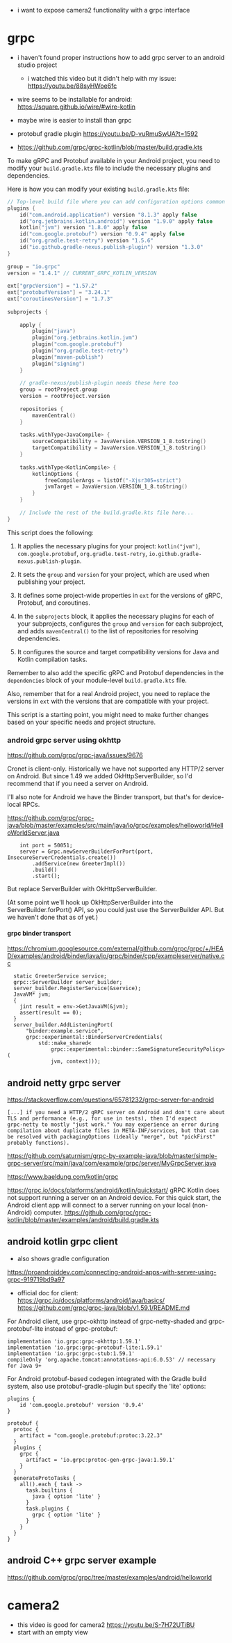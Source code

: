 - i want to expose camera2 functionality with a grpc interface

# grpc
- i haven't found proper instructions how to add grpc server to an
  android studio project
  - i watched this video but it didn't help with my issue: https://youtu.be/88syHWoe6fc
- wire seems to be installable for android: https://square.github.io/wire/#wire-kotlin
- maybe wire is easier to install than grpc 

- protobuf gradle plugin https://youtu.be/D-vuRmuSwUA?t=1592

- https://github.com/grpc/grpc-kotlin/blob/master/build.gradle.kts


To make gRPC and Protobuf available in your Android project, you need
to modify your `build.gradle.kts` file to include the necessary
plugins and dependencies.

Here is how you can modify your existing `build.gradle.kts` file:
   
```kotlin  
// Top-level build file where you can add configuration options common to all sub-projects/modules.  
plugins {  
    id("com.android.application") version "8.1.3" apply false
    id("org.jetbrains.kotlin.android") version "1.9.0" apply false
    kotlin("jvm") version "1.8.0" apply false
    id("com.google.protobuf") version "0.9.4" apply false
    id("org.gradle.test-retry") version "1.5.6"
    id("io.github.gradle-nexus.publish-plugin") version "1.3.0"
}  
   
group = "io.grpc"
version = "1.4.1" // CURRENT_GRPC_KOTLIN_VERSION
   
ext["grpcVersion"] = "1.57.2"
ext["protobufVersion"] = "3.24.1"
ext["coroutinesVersion"] = "1.7.3"
   
subprojects {  
  
    apply {  
        plugin("java")  
        plugin("org.jetbrains.kotlin.jvm")  
        plugin("com.google.protobuf")  
        plugin("org.gradle.test-retry")  
        plugin("maven-publish")  
        plugin("signing")  
    }  
  
    // gradle-nexus/publish-plugin needs these here too  
    group = rootProject.group  
    version = rootProject.version  
  
    repositories {  
        mavenCentral()  
    }  
  
    tasks.withType<JavaCompile> {  
        sourceCompatibility = JavaVersion.VERSION_1_8.toString()  
        targetCompatibility = JavaVersion.VERSION_1_8.toString()  
    }  
  
    tasks.withType<KotlinCompile> {  
        kotlinOptions {  
            freeCompilerArgs = listOf("-Xjsr305=strict")  
            jvmTarget = JavaVersion.VERSION_1_8.toString()  
        }  
    }  
  
    // Include the rest of the build.gradle.kts file here...  
}  
```  
   
This script does the following:

1. It applies the necessary plugins for your project: `kotlin("jvm")`,
   `com.google.protobuf`, `org.gradle.test-retry`,
   `io.github.gradle-nexus.publish-plugin`.

2. It sets the `group` and `version` for your project, which are used
   when publishing your project.

3. It defines some project-wide properties in `ext` for the versions
   of gRPC, Protobuf, and coroutines.

4. In the `subprojects` block, it applies the necessary plugins for
   each of your subprojects, configures the `group` and `version` for
   each subproject, and adds `mavenCentral()` to the list of
   repositories for resolving dependencies.

5. It configures the source and target compatibility versions for Java
   and Kotlin compilation tasks.
  
Remember to also add the specific gRPC and Protobuf dependencies in
the `dependencies` block of your module-level `build.gradle.kts` file.

Also, remember that for a real Android project, you need to replace
the versions in `ext` with the versions that are compatible with your
project.


This script is a starting point, you might need to make further
changes based on your specific needs and project structure.

### android grpc server using okhttp

https://github.com/grpc/grpc-java/issues/9676


Cronet is client-only.  Historically we have not  supported any HTTP/2
server on Android. But since 1.49 we added OkHttpServerBuilder, so I'd
recommend that if you need a server on Android.

I'll also note for Android we have the Binder transport, but that's
for device-local RPCs.

https://github.com/grpc/grpc-java/blob/master/examples/src/main/java/io/grpc/examples/helloworld/HelloWorldServer.java

```
    int port = 50051;
    server = Grpc.newServerBuilderForPort(port, InsecureServerCredentials.create())
        .addService(new GreeterImpl())
        .build()
        .start();
```

But replace ServerBuilder with OkHttpServerBuilder.

(At some point we'll hook up OkHttpServerBuilder into the
ServerBuilder.forPort() API, so you could just use the ServerBuilder
API. But we haven't done that as of yet.)

#### grpc binder transport

https://chromium.googlesource.com/external/github.com/grpc/grpc/+/HEAD/examples/android/binder/java/io/grpc/binder/cpp/exampleserver/native.cc

```
  static GreeterService service;
  grpc::ServerBuilder server_builder;
  server_builder.RegisterService(&service);
  JavaVM* jvm;
  {
    jint result = env->GetJavaVM(&jvm);
    assert(result == 0);
  }
  server_builder.AddListeningPort(
      "binder:example.service",
      grpc::experimental::BinderServerCredentials(
          std::make_shared<
              grpc::experimental::binder::SameSignatureSecurityPolicy>(
              jvm, context)));
```

## android netty grpc server

https://stackoverflow.com/questions/65781232/grpc-server-for-android

```
[...] if you need a HTTP/2 gRPC server on Android and don't care about
TLS and performance (e.g., for use in tests), then I'd expect
grpc-netty to mostly "just work." You may experience an error during
compilation about duplicate files in META-INF/services, but that can
be resolved with packagingOptions (ideally "merge", but "pickFirst"
probably functions).
```
https://github.com/saturnism/grpc-by-example-java/blob/master/simple-grpc-server/src/main/java/com/example/grpc/server/MyGrpcServer.java

https://www.baeldung.com/kotlin/grpc

https://grpc.io/docs/platforms/android/kotlin/quickstart/
gRPC Kotlin does not support running a server on an Android device. For this quick start, the Android client app will connect to a server running on your local (non-Android) computer.
https://github.com/grpc/grpc-kotlin/blob/master/examples/android/build.gradle.kts

## android kotlin grpc client

- also shows gradle configuration

https://proandroiddev.com/connecting-android-apps-with-server-using-grpc-919719bd9a97

- official doc for client:
https://grpc.io/docs/platforms/android/java/basics/
https://github.com/grpc/grpc-java/blob/v1.59.1/README.md


For Android client, use grpc-okhttp instead of grpc-netty-shaded and
grpc-protobuf-lite instead of grpc-protobuf:

```
implementation 'io.grpc:grpc-okhttp:1.59.1'
implementation 'io.grpc:grpc-protobuf-lite:1.59.1'
implementation 'io.grpc:grpc-stub:1.59.1'
compileOnly 'org.apache.tomcat:annotations-api:6.0.53' // necessary for Java 9+
```

For Android protobuf-based codegen integrated with the Gradle build
system, also use protobuf-gradle-plugin but specify the 'lite'
options:

```
plugins {
    id 'com.google.protobuf' version '0.9.4'
}

protobuf {
  protoc {
    artifact = "com.google.protobuf:protoc:3.22.3"
  }
  plugins {
    grpc {
      artifact = 'io.grpc:protoc-gen-grpc-java:1.59.1'
    }
  }
  generateProtoTasks {
    all().each { task ->
      task.builtins {
        java { option 'lite' }
      }
      task.plugins {
        grpc { option 'lite' }
      }
    }
  }
}
```

## android C++ grpc server example

https://github.com/grpc/grpc/tree/master/examples/android/helloworld



# camera2 

- this video is good for camera2 https://youtu.be/S-7H72UTiBU
- start with an empty view


